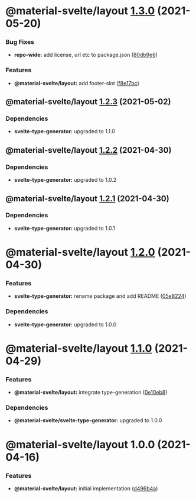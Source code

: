 # @material-svelte/layout [1.3.0](https://github.com/material-svelte/material-svelte/compare/@material-svelte/layout@1.2.3...@material-svelte/layout@1.3.0) (2021-05-20)


### Bug Fixes

* **repo-wide:** add license, url etc to package.json ([80db9e6](https://github.com/material-svelte/material-svelte/commit/80db9e6d4258331e5847d5d30f9252b4d972fd9b))


### Features

* **@material-svelte/layout:** add footer-slot ([f8e17bc](https://github.com/material-svelte/material-svelte/commit/f8e17bc7f7a3e7c6201ba3f882d9c6be82250594))

## @material-svelte/layout [1.2.3](https://github.com/material-svelte/material-svelte/compare/@material-svelte/layout@1.2.2...@material-svelte/layout@1.2.3) (2021-05-02)





### Dependencies

* **svelte-type-generator:** upgraded to 1.1.0

## @material-svelte/layout [1.2.2](https://github.com/material-svelte/material-svelte/compare/@material-svelte/layout@1.2.1...@material-svelte/layout@1.2.2) (2021-04-30)





### Dependencies

* **svelte-type-generator:** upgraded to 1.0.2

## @material-svelte/layout [1.2.1](https://github.com/material-svelte/material-svelte/compare/@material-svelte/layout@1.2.0...@material-svelte/layout@1.2.1) (2021-04-30)





### Dependencies

* **svelte-type-generator:** upgraded to 1.0.1

# @material-svelte/layout [1.2.0](https://github.com/material-svelte/material-svelte/compare/@material-svelte/layout@1.1.0...@material-svelte/layout@1.2.0) (2021-04-30)


### Features

* **svelte-type-generator:** rename package and add README ([05e8224](https://github.com/material-svelte/material-svelte/commit/05e8224fa6b1d6ec93c6b82ccf1bf0af3f2dc042))





### Dependencies

* **svelte-type-generator:** upgraded to 1.0.0

# @material-svelte/layout [1.1.0](https://github.com/material-svelte/material-svelte/compare/@material-svelte/layout@1.0.0...@material-svelte/layout@1.1.0) (2021-04-29)


### Features

* **@material-svelte/layout:** integrate type-generation ([0e10eb8](https://github.com/material-svelte/material-svelte/commit/0e10eb8e4f9be8ca7dccfeea75f9459678a1c872))





### Dependencies

* **@material-svelte/svelte-type-generator:** upgraded to 1.0.0

# @material-svelte/layout 1.0.0 (2021-04-16)


### Features

* **@material-svelte/layout:** initial implementation ([d496b4a](https://github.com/material-svelte/material-svelte/commit/d496b4a7d955b8add7ab8ed31eafa9a1555d1e7b))
